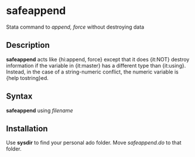 safeappend 
==========

Stata command to _append, force_ without destroying data

## Description 
__safeappend__ acts like {hi:append, force} except that it does
{it:NOT} destroy information if the variable in {it:master} has a different 
type than {it:using}. Instead, in the case of a string-numeric conflict, 
the numeric variable is {help tostring}ed.

## Syntax
__safeappend__ using _filename_

## Installation
Use __sysdir__ to find your personal ado folder. Move _safeappend.do_ to that folder.


